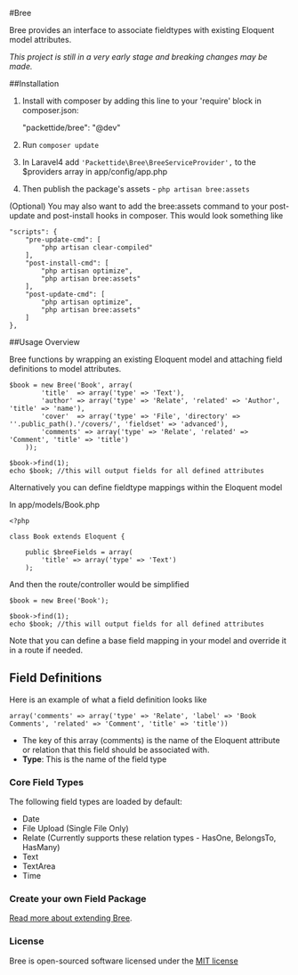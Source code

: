 #Bree

Bree provides an interface to associate fieldtypes with existing Eloquent model attributes.

*This project is still in a very early stage and breaking changes may  be made.*

##Installation

1. Install with composer by adding this line to your 'require' block in composer.json:

    "packettide/bree": "@dev"
2. Run `composer update`

3. In Laravel4 add `'Packettide\Bree\BreeServiceProvider',` to the $providers array in app/config/app.php
4. Then publish the package's assets - `php artisan bree:assets`

(Optional) You may also want to add the bree:assets command to your post-update and post-install hooks in composer. This would look something like

	"scripts": {
		"pre-update-cmd": [
			"php artisan clear-compiled"
		],
		"post-install-cmd": [
			"php artisan optimize",
			"php artisan bree:assets"
		],
		"post-update-cmd": [
			"php artisan optimize",
			"php artisan bree:assets"
		]
	},


##Usage Overview

Bree functions by wrapping an existing Eloquent model and attaching field definitions to model attributes.

    $book = new Bree('Book', array(
			'title'  => array('type' => 'Text'),
			'author' => array('type' => 'Relate', 'related' => 'Author', 'title' => 'name'),
			'cover'  => array('type' => 'File', 'directory' => ''.public_path().'/covers/', 'fieldset' => 'advanced'),
			'comments' => array('type' => 'Relate', 'related' => 'Comment', 'title' => 'title')
		));

	$book->find(1);
	echo $book; //this will output fields for all defined attributes

Alternatively you can define fieldtype mappings within the Eloquent model

In app/models/Book.php

	<?php

	class Book extends Eloquent {

		public $breeFields = array(
			'title' => array('type' => 'Text')
		);

And then the route/controller would be simplified

	$book = new Bree('Book');

	$book->find(1);
	echo $book; //this will output fields for all defined attributes

Note that you can define a base field mapping in your model and override it in a route if needed.

## Field Definitions

Here is an example of what a field definition looks like

	array('comments' => array('type' => 'Relate', 'label' => 'Book Comments', 'related' => 'Comment', 'title' => 'title'))

* The key of this array (comments) is the name of the Eloquent attribute or relation that this field should be associated with.
* **Type**: This is the name of the field type


### Core Field Types

The following field types are loaded by default:

* Date
* File Upload (Single File Only)
* Relate (Currently supports these relation types - HasOne, BelongsTo, HasMany)
* Text
* TextArea
* Time

### Create your own Field Package

[Read more about extending Bree](extend.md).


### License

Bree is open-sourced software licensed under the [MIT license](http://opensource.org/licenses/MIT)